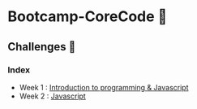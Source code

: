 # Bootcamp-CoreCode 🚀

## Challenges  🎯
### Index 
- Week 1 : [Introduction to programming & Javascript](week1/indexWeek1.md)
- Week 2 : [Javascript](week2)